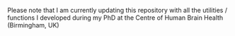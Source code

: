 Please note that I am currently updating this repository with all the utilities / functions I developed during my PhD at the Centre of Human Brain Health (Birmingham, UK)
